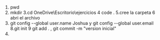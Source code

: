 1. pwd 
2. mkdir
3.cd OneDrive\Escritorio\ejercicios
4 code .
5.cree la carpeta
6 abri el archivo
7. git config --global user.name Joshua y git config --global user.email 
8.git init
9 git add . ,  git commit -m "version inicial"
10.